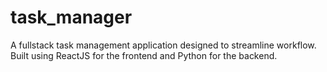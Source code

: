 # task_manager
A fullstack task management application designed to streamline workflow. Built using ReactJS for the frontend and Python for the backend. 
